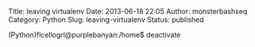 Title: leaving virtualenv
Date: 2013-06-18 22:05
Author: monsterbashseq
Category: Python
Slug: leaving-virtualenv
Status: published

(Python)flcellogrl@purplebanyan:/home\$ deactivate
